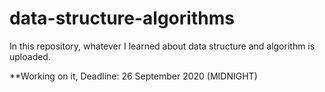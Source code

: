 # data-structure-algorithms
In this repository, whatever I learned about data structure and algorithm is uploaded.


**Working on it, Deadline: 26 September 2020 (MIDNIGHT)
